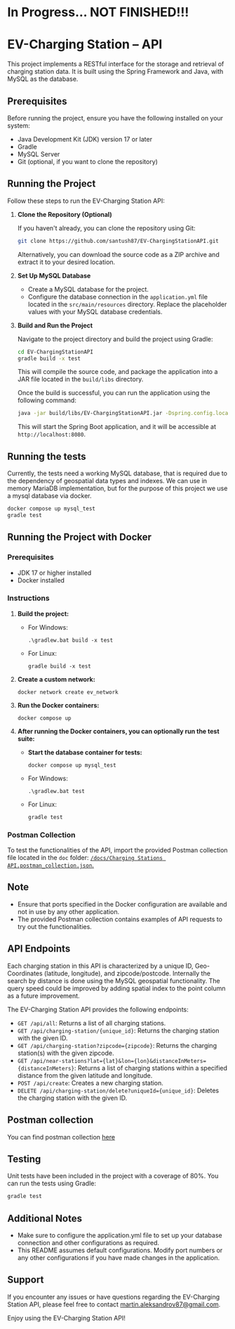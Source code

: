 # In Progress... NOT FINISHED!!!

# EV-Charging Station – API

This project implements a RESTful interface for the storage and retrieval of charging station data. It is built using the Spring Framework and Java, with MySQL as the database.

## Prerequisites

Before running the project, ensure you have the following installed on your system:

- Java Development Kit (JDK) version 17 or later
- Gradle
- MySQL Server
- Git (optional, if you want to clone the repository)

## Running the Project

Follow these steps to run the EV-Charging Station API:

1. **Clone the Repository (Optional)**

   If you haven't already, you can clone the repository using Git:

    ```bash
    git clone https://github.com/santush87/EV-ChargingStationAPI.git
    ```

   Alternatively, you can download the source code as a ZIP archive and extract it to your desired location.

2. **Set Up MySQL Database**

    - Create a MySQL database for the project.
    - Configure the database connection in the `application.yml` file located in the `src/main/resources` directory. Replace the placeholder values with your MySQL database credentials.

3. **Build and Run the Project**

   Navigate to the project directory and build the project using Gradle:

    ```bash
    cd EV-ChargingStationAPI
    gradle build -x test
    ```

   This will compile the source code, and package the application into a JAR file located in the `build/libs` directory.

   Once the build is successful, you can run the application using the following command:

    ```bash
    java -jar build/libs/EV-ChargingStationAPI.jar -Dspring.config.location=file:/app/application.yml
    ```

   This will start the Spring Boot application, and it will be accessible at `http://localhost:8080`.

## Running the tests
Currently, the tests need a working MySQL database, that is required due to the dependency of geospatial data types 
and indexes. We can use in memory MariaDB implementation, but for the purpose of this project we use a mysql database 
via docker.

```bash
docker compose up mysql_test
gradle test
```
## Running the Project with Docker

### Prerequisites
- JDK 17 or higher installed
- Docker installed

### Instructions
1. **Build the project:**
   - For Windows:
     ```
     .\gradlew.bat build -x test
     ```
   - For Linux:
     ```
     gradle build -x test
     ```

2. **Create a custom network:**
    ```
    docker network create ev_network
    ```

3. **Run the Docker containers:**
    ```
    docker compose up
    ```

4. **After running the Docker containers, you can optionally run the test suite:**
   - **Start the database container for tests:**
     ```
     docker compose up mysql_test
     ```
   - For Windows:
     ```
     .\gradlew.bat test
     ```
   - For Linux:
     ```
     gradle test
     ```

### Postman Collection
To test the functionalities of the API, import the provided Postman collection file located in the `doc` folder:
[`/docs/Charging Stations API.postman_collection.json`.](/docs/Charging%20stations%20API.postman_collection.json)

## Note
- Ensure that ports specified in the Docker configuration are available and not in use by any other application.
- The provided Postman collection contains examples of API requests to try out the functionalities.

## API Endpoints

Each charging station in this API is characterized by a unique ID, Geo-Coordinates (latitude, longitude), and zipcode/postcode. 
Internally the search by distance is done using the MySQL geospatial functionality.
The query speed could be improved by adding spatial index to the point column as a future improvement.

The EV-Charging Station API provides the following endpoints:

- `GET /api/all`: Returns a list of all charging stations.
- `GET /api/charging-station/{unique_id}`: Returns the charging station with the given ID.
- `GET /api/charging-station?zipcode={zipcode}`: Returns the charging station(s) with the given zipcode.
- `GET /api/near-stations?lat={lat}&lon={lon}&distanceInMeters={distanceInMeters}`: Returns a list of charging stations within a specified distance from the given latitude and longitude.
- `POST /api/create`: Creates a new charging station.
- `DELETE /api/charging-station/delete?uniqueId={unique_id}`: Deletes the charging station with the given ID.

## Postman collection

You can find postman collection [here](/docs/Charging%20stations%20API.postman_collection.json)

## Testing

Unit tests have been included in the project with a coverage of 80%. You can run the tests using Gradle:

```bash
gradle test
```

## Additional Notes

- Make sure to configure the application.yml file to set up your database connection and other configurations as required.
- This README assumes default configurations. Modify port numbers or any other configurations if you have made changes in the application.

## Support

If you encounter any issues or have questions regarding the EV-Charging Station API, please feel free to contact [martin.aleksandrov87@gmail.com](mailto:your-email@example.com).

Enjoy using the EV-Charging Station API!
